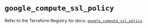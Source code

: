 # `google_compute_ssl_policy`

Refer to the Terraform Registry for docs: [`google_compute_ssl_policy`](https://registry.terraform.io/providers/hashicorp/google/5.20.0/docs/resources/compute_ssl_policy).
